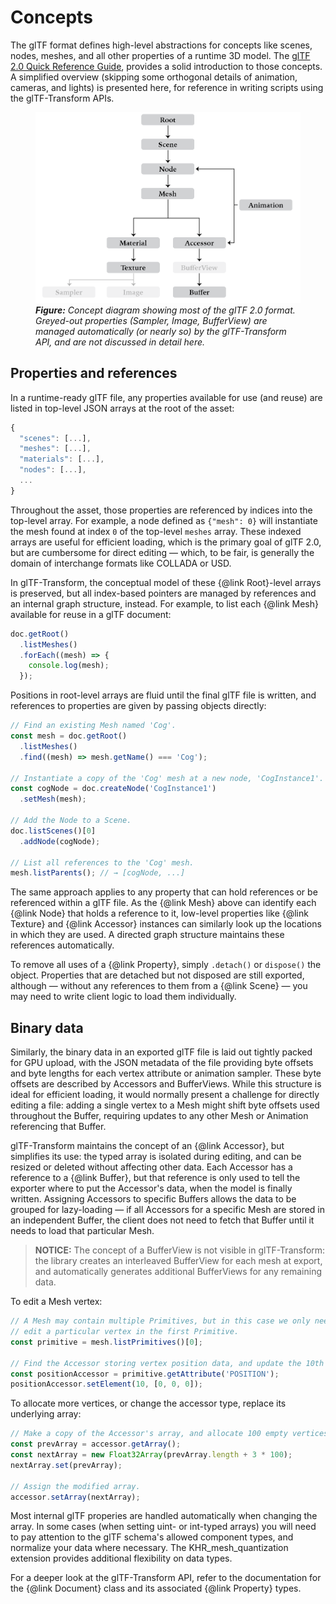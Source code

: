 # Concepts

The glTF format defines high-level abstractions for concepts like scenes, nodes, meshes, and all other properties of a runtime 3D model. The [glTF 2.0 Quick Reference Guide](https://www.khronos.org/files/gltf20-reference-guide.pdf), provides a solid introduction to those concepts. A simplified overview (skipping some orthogonal details of animation, cameras, and lights) is presented here, for reference in writing scripts using the glTF-Transform APIs.

<figure>
<img alt="glTF concept diagram" src="media/concepts.png">
<figcaption>
<em><strong>Figure:</strong> Concept diagram showing most of the glTF 2.0 format. Greyed-out properties (Sampler, Image, BufferView) are managed automatically (or nearly so) by the glTF-Transform API, and are not discussed in detail here.</em>
</figcaption>
</figure>

## Properties and references

In a runtime-ready glTF file, any properties available for use (and reuse) are listed in top-level JSON arrays at the root of the asset:

```js
{
  "scenes": [...],
  "meshes": [...],
  "materials": [...],
  "nodes": [...],
  ...
}
```

Throughout the asset, those properties are referenced by indices into the top-level array. For example, a node defined as `{"mesh": 0}` will instantiate the mesh found at index `0` of the top-level `meshes` array. These indexed arrays are useful for efficient loading, which is the primary goal of glTF 2.0, but are cumbersome for direct editing — which, to be fair, is generally the domain of interchange formats like COLLADA or USD.

In glTF-Transform, the conceptual model of these {@link Root}-level arrays is preserved, but all index-based pointers are managed by references and an internal graph structure, instead. For example, to list each {@link Mesh} available for reuse in a glTF document:

```typescript
doc.getRoot()
  .listMeshes()
  .forEach((mesh) => {
    console.log(mesh);
  });
```

Positions in root-level arrays are fluid until the final glTF file is written, and references to properties are given by passing objects directly:

```typescript
// Find an existing Mesh named 'Cog'.
const mesh = doc.getRoot()
  .listMeshes()
  .find((mesh) => mesh.getName() === 'Cog');

// Instantiate a copy of the 'Cog' mesh at a new node, 'CogInstance1'.
const cogNode = doc.createNode('CogInstance1')
  .setMesh(mesh);

// Add the Node to a Scene.
doc.listScenes()[0]
  .addNode(cogNode);

// List all references to the 'Cog' mesh.
mesh.listParents(); // → [cogNode, ...]
```

The same approach applies to any property that can hold references or be referenced within a glTF file. As the {@link Mesh} above can identify each {@link Node} that holds a reference to it, low-level properties like {@link Texture} and {@link Accessor} instances can similarly look up the locations in which they are used. A directed graph structure maintains these references automatically.

To remove all uses of a {@link Property}, simply `.detach()` or `dispose()` the object. Properties that are detached but not disposed are still exported, although — without any references to them from a {@link Scene} — you may need to write client logic to load them individually.

## Binary data

Similarly, the binary data in an exported glTF file is laid out tightly packed for GPU upload, with the JSON metadata of the file providing byte offsets and byte lengths for each vertex attribute or animation sampler. These byte offsets are described by Accessors and BufferViews. While this structure is ideal for efficient loading, it would normally present a challenge for directly editing a file: adding a single vertex to a Mesh might shift byte offsets used throughout the Buffer, requiring updates to any other Mesh or Animation referencing that Buffer.

glTF-Transform maintains the concept of an {@link Accessor}, but simplifies its use: the typed array is isolated during editing, and can be resized or deleted without affecting other data. Each Accessor has a reference to a {@link Buffer}, but that reference is only used to tell the exporter where to put the Accessor's data, when the model is finally written. Assigning Accessors to specific Buffers allows the data to be grouped for lazy-loading — if all Accessors for a specific Mesh are stored in an independent Buffer, the client does not need to fetch that Buffer until it needs to load that particular Mesh.

> **NOTICE:** The concept of a BufferView is not visible in glTF-Transform: the library creates an interleaved BufferView for each mesh at export, and automatically generates additional BufferViews for any remaining data.

To edit a Mesh vertex:

```typescript
// A Mesh may contain multiple Primitives, but in this case we only need to
// edit a particular vertex in the first Primitive.
const primitive = mesh.listPrimitives()[0];

// Find the Accessor storing vertex position data, and update the 10th vertex.
const positionAccessor = primitive.getAttribute('POSITION');
positionAccessor.setElement(10, [0, 0, 0]);
```

To allocate more vertices, or change the accessor type, replace its underlying array:

```typescript
// Make a copy of the Accessor's array, and allocate 100 empty vertices.
const prevArray = accessor.getArray();
const nextArray = new Float32Array(prevArray.length + 3 * 100);
nextArray.set(prevArray);

// Assign the modified array.
accessor.setArray(nextArray);
```

Most internal glTF properies are handled automatically when changing the array. In some cases (when setting uint- or int-typed arrays) you will need to pay attention to the glTF schema's allowed component types, and normalize your data where necessary. The KHR_mesh_quantization extension provides additional flexibility on data types.

For a deeper look at the glTF-Transform API, refer to the documentation for the {@link Document} class and its associated {@link Property} types.
